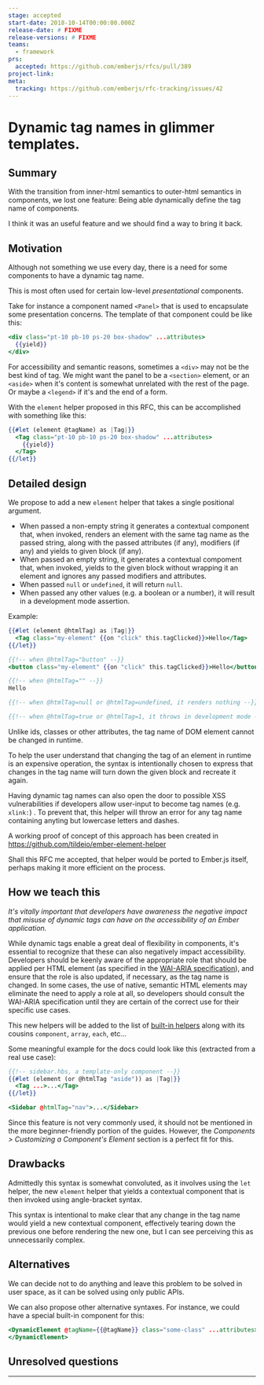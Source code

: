 ```yaml
---
stage: accepted
start-date: 2018-10-14T00:00:00.000Z
release-date: # FIXME
release-versions: # FIXME
teams:
  - framework
prs:
  accepted: https://github.com/emberjs/rfcs/pull/389
project-link:
meta:
  tracking: https://github.com/emberjs/rfc-tracking/issues/42
---
```


# Dynamic tag names in glimmer templates.

## Summary

With the transition from inner-html semantics to outer-html semantics in components, we lost one feature: Being
able dynamically define the tag name of components.

I think it was an useful feature and we should find a way to bring it back.

## Motivation

Although not something we use every day, there is a need for some components to have a dynamic tag name.

This is most often used for certain low-level _presentational_ components.

Take for instance a component named `<Panel>` that is used to encapsulate some presentation concerns.
The template of that component could be like this:

```hbs
<div class="pt-10 pb-10 ps-20 box-shadow" ...attributes>
  {{yield}}
</div>
```

For accessibility and semantic reasons, sometimes a `<div>` may not be the best kind of tag.
We might want the panel to be a `<section>` element, or an `<aside>` when it's content is somewhat unrelated
with the rest of the page. Or maybe a `<legend>` if it's and the end of a form.

With the `element` helper proposed in this RFC, this can be accomplished with something like this:

```hbs
{{#let (element @tagName) as |Tag|}}
  <Tag class="pt-10 pb-10 ps-20 box-shadow" ...attributes>
    {{yield}}
  </Tag>
{{/let}}
```

## Detailed design

We propose to add a new `element` helper that takes a single positional argument.

* When passed a non-empty string it generates a contextual component that, when invoked, renders an element with the same tag name as the passed string, along with the passed attributes (if any), modifiers (if any) and yields to given block (if any).
* When passed an empty string, it generates a contextual compoment that, when invoked, yields to the given block without wrapping it an element and ignores any passed modifiers and attributes.
* When passed `null` or `undefined`, it will return `null`.
* When passed any other values (e.g. a boolean or a number), it will result in a development mode assertion.

Example:

```hbs
{{#let (element @htmlTag) as |Tag|}}
  <Tag class="my-element" {{on "click" this.tagClicked}}>Hello</Tag>
{{/let}}

{{!-- when @htmlTag="button" --}}
<button class="my-element" {{on "click" this.tagClicked}}>Hello</button>

{{!-- when @htmlTag="" --}}
Hello

{{!-- when @htmlTag=null or @htmlTag=undefined, it renders nothing --}}

{{!-- when @htmlTag=true or @htmlTag=1, it throws in development mode --}}
```

Unlike ids, classes or other attributes, the tag name of DOM element cannot be changed in runtime.

To help the user understand that changing the tag of an element in runtime is an expensive operation,
the syntax is intentionally chosen to express that changes in the tag name will turn down the given block
and recreate it again.

Having dynamic tag names can also open the door to possible XSS vulnerabilities if developers allow user-input
to become tag names (e.g. `xlink:`) . To prevent that, this helper will throw an error for any tag name containing anyting
but lowercase letters and dashes.

A working proof of concept of this approach has been created in https://github.com/tildeio/ember-element-helper

Shall this RFC me accepted, that helper would be ported to Ember.js itself, perhaps making it more efficient
on the process.

## How we teach this

_It's vitally important that developers have awareness the negative impact that misuse of dynamic tags can have on the accessibility of an Ember application._

While dynamic tags enable a great deal of flexibility in components, it's essential to recognize that these can also negatively impact accessibility. Developers should be keenly aware of the appropriate role that should be applied per HTML element (as specified in the [WAI-ARIA specification](https://www.w3.org/WAI/PF/aria/roles)), and ensure that the role is also updated, if necessary, as the tag name is changed. In some cases, the use of native, semantic HTML elements may eliminate the need to apply a role at all, so developers should consult the WAI-ARIA specification until they are certain of the correct use for their specific use cases.

This new helpers will be added to the list of [built-in helpers](https://emberjs.com/api/ember/release/classes/Ember.Templates.helpers) along
with its cousins `component`, `array`, `each`, etc...

Some meaningful example for the docs could look like this (extracted from a real use case):

```hbs
{{!-- sidebar.hbs, a template-only component --}}
{{#let (element (or @htmlTag "aside")) as |Tag|}}
  <Tag ...>...</Tag>
{{/let}}
```

```hbs
<Sidebar @htmlTag="nav">...</Sidebar>
```

Since this feature is not very commonly used, it should not be mentioned in the more beginner-friendly portion
of the guides. However, the _Components > Customizing a Component's Element_ section is a perfect fit for this.

## Drawbacks

Admittedly this syntax is somewhat convoluted, as it involves using the `let` helper, the new `element`
helper that yields a contextual component that is then invoked using angle-bracket syntax.

This syntax is intentional to make clear that any change in the tag name would yield a new contextual component,
effectively tearing down the previous one before rendering the new one, but I can see perceiving this
as unnecessarily complex.

## Alternatives

We can decide not to do anything and leave this problem to be solved in user space, as it can be
solved using only public APIs.

We can also propose other alternative syntaxes. For instance, we could have a special built-in component for this:

```hbs
<DynamicElement @tagName={{@tagName}} class="some-class" ...attributes>
</DynamicElement>
```

## Unresolved questions

---
